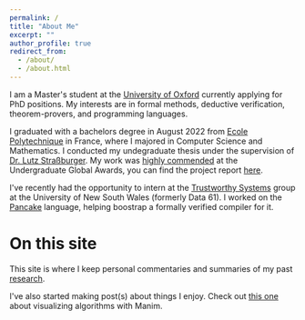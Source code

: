 ```yaml
---
permalink: /
title: "About Me"
excerpt: ""
author_profile: true
redirect_from: 
  - /about/
  - /about.html
---
```


I am a Master's student at the [University of Oxford](https://www.cs.ox.ac.uk/) currently applying for PhD positions. My interests are in formal methods, deductive verification, theorem-provers, and programming languages.

I graduated with a bachelors degree in August 2022 from [Ecole Polytechnique](https://www.polytechnique.edu/en) in France, where I majored in Computer Science and Mathematics. I conducted my undegraduate thesis under the supervision of [Dr. Lutz Straßburger](https://www.lix.polytechnique.fr/Labo/Lutz.Strassburger/). My work was [highly commended](https://www.polytechnique.edu/en/news/four-bachelors-graduates-honored-global-undergraduates-awards-2022) at the Undergraduate Global Awards, you can find the project report [here](/research/modular-decomposition).

I've recently had the opportunity to intern at the [Trustworthy Systems](https://trustworthy.systems/) group at the University of New South Wales (formerly Data 61). I worked on the [Pancake](https://trustworthy.systems/projects/TS/drivers/pancake) language, helping boostrap a formally verified compiler for it.


On this site
======

This site is where I keep personal commentaries and summaries of my past [research](/research/).

I've also started making post(s) about things I enjoy. Check out [this one](/posts/algorithms-visualization-manim/) about visualizing algorithms with Manim.

